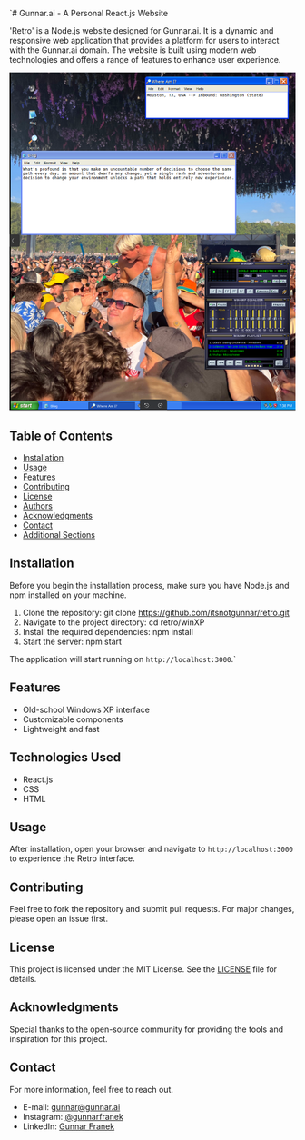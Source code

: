 `# Gunnar.ai - A Personal React.js Website

'Retro' is a Node.js website designed for Gunnar.ai. It is a dynamic and responsive web application that provides a platform for users to interact with the Gunnar.ai domain. The website is built using modern web technologies and offers a range of features to enhance user experience.

![image](website-example-mvp.png)

## Table of Contents

- [Installation](#installation)
- [Usage](#usage)
- [Features](#features)
- [Contributing](#contributing)
- [License](#license)
- [Authors](#authors)
- [Acknowledgments](#acknowledgments)
- [Contact](#contact)
- [Additional Sections](#additional-sections)

## Installation

Before you begin the installation process, make sure you have Node.js and npm installed on your machine.

1. Clone the repository:
git clone https://github.com/itsnotgunnar/retro.git
2. Navigate to the project directory:
cd retro/winXP
3. Install the required dependencies:
npm install
4. Start the server:
npm start

The application will start running on `http://localhost:3000`.`

## Features
- Old-school Windows XP interface
- Customizable components
- Lightweight and fast

## Technologies Used
- React.js
- CSS
- HTML

## Usage
After installation, open your browser and navigate to `http://localhost:3000` to experience the Retro interface.

## Contributing
Feel free to fork the repository and submit pull requests. For major changes, please open an issue first.

## License
This project is licensed under the MIT License. See the [LICENSE](LICENSE) file for details.

## Acknowledgments
Special thanks to the open-source community for providing the tools and inspiration for this project.

## Contact
For more information, feel free to reach out.
- E-mail: gunnar@gunnar.ai
- Instagram: [@gunnarfranek](https://www.instagram.com/gunnarfranek)
- LinkedIn: [Gunnar Franek](https://linkedin.com/in/gunnarfranek)
